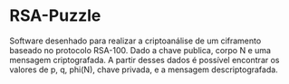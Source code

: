 # RSA-Puzzle
Software desenhado para realizar a criptoanálise de um ciframento baseado no protocolo RSA-100. Dado a chave publica, corpo N e uma mensagem criptografada. A partir desses dados é possível encontrar os valores de p, q, phi(N), chave privada, e a mensagem descriptografada.
